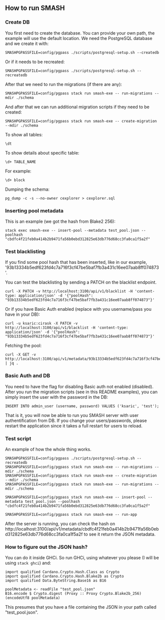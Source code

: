 ## How to run SMASH

### Create DB

You first need to create the database. You can provide your own path, the example will use the default location. We need the PostgreSQL database and we create it with:
```
SMASHPGPASSFILE=config/pgpass ./scripts/postgresql-setup.sh --createdb
```
Or if it needs to be recreated:
```
SMASHPGPASSFILE=config/pgpass ./scripts/postgresql-setup.sh --recreatedb
```

After that we need to run the migrations (if there are any):
```
SMASHPGPASSFILE=config/pgpass stack run smash-exe -- run-migrations --mdir ./schema
```

And after that we can run additional migration scripts if they need to be created:
```
SMASHPGPASSFILE=config/pgpass stack run smash-exe -- create-migration --mdir ./schema
```

To show all tables:
```
\dt
```

To show details about specific table:
```
\d+ TABLE_NAME
```

For example:
```
\d+ block
```

Dumping the schema:
```
pg_dump -c -s --no-owner cexplorer > cexplorer.sql
```

### Inserting pool metadata


This is an example (we got the hash from Blake2 256):
```
stack exec smash-exe -- insert-pool --metadata test_pool.json --poolhash "cbdfc4f21feb0a414b2b9471fa56b0ebd312825e63db776d68cc3fa0ca1f5a2f"
```

### Test blacklisting

If you find some pool hash that has been inserted, like in our example, '93b13334b5edf623fd4c7a716f3cf47be5baf7fb3a431c16ee07aab8ff074873'.

You can test the blacklisting by sending a PATCH on the blacklist endpoint.
```
curl -X PATCH -v http://localhost:3100/api/v1/blacklist -H 'content-type: application/json' -d '{"poolHash": "93b13334b5edf623fd4c7a716f3cf47be5baf7fb3a431c16ee07aab8ff074873"}'
```

Or if you have Basic Auth enabled (replace with you username/pass you have in your DB):
```
curl -u ksaric:cirask -X PATCH -v http://localhost:3100/api/v1/blacklist -H 'content-type: application/json' -d '{"poolHash": "93b13334b5edf623fd4c7a716f3cf47be5baf7fb3a431c16ee07aab8ff074873"}'
```

Fetching the pool:
```
curl -X GET -v http://localhost:3100/api/v1/metadata/93b13334b5edf623fd4c7a716f3cf47be5baf7fb3a431c16ee07aab8ff074873 | jq .
```

### Basic Auth and DB

You need to have the flag for disabling Basic auth not enabled (disabled).
After you run the migration scripts (see in this README examples), you can simply insert the user with the password in the DB:
```
INSERT INTO admin_user (username, password) VALUES ('ksaric', 'test');
```

That is it, you will now be able to run you SMASH server with user authentification from DB.
If you change your users/passwords, please restart the application since it takes a full restart for users to reload.

### Test script

An example of how the whole thing works.
```
SMASHPGPASSFILE=config/pgpass ./scripts/postgresql-setup.sh --recreatedb
SMASHPGPASSFILE=config/pgpass stack run smash-exe -- run-migrations --mdir ./schema
SMASHPGPASSFILE=config/pgpass stack run smash-exe -- create-migration --mdir ./schema
SMASHPGPASSFILE=config/pgpass stack run smash-exe -- run-migrations --mdir ./schema

SMASHPGPASSFILE=config/pgpass stack run smash-exe -- insert-pool --metadata test_pool.json --poolhash "cbdfc4f21feb0a414b2b9471fa56b0ebd312825e63db776d68cc3fa0ca1f5a2f"

SMASHPGPASSFILE=config/pgpass stack run smash-exe -- run-app
```

After the server is running, you can check the hash on http://localhost:3100/api/v1/metadata/cbdfc4f21feb0a414b2b9471fa56b0ebd312825e63db776d68cc3fa0ca1f5a2f to see it return the JSON metadata.

### How to figure out the JSON hash?

You can do it inside GHCi.
So run GHCi, using whatever you please (I will be using `stack ghci`) and:
```
import qualified Cardano.Crypto.Hash.Class as Crypto
import qualified Cardano.Crypto.Hash.Blake2b as Crypto
import qualified Data.ByteString.Base16 as B16

poolMetadata <- readFile "test_pool.json"
B16.encode $ Crypto.digest (Proxy :: Proxy Crypto.Blake2b_256) (encodeUtf8 poolMetadata)
```

This presumes that you have a file containing the JSON in your path called "test_pool.json".
